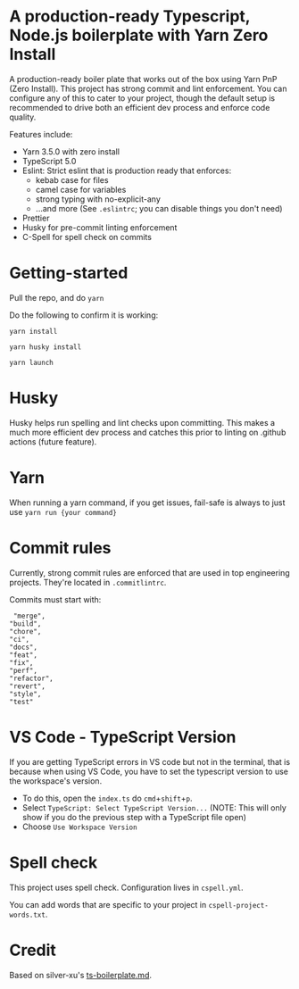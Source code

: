 # A production-ready Typescript, Node.js boilerplate with Yarn Zero Install

A production-ready boiler plate that works out of the box using Yarn PnP (Zero Install). This project has strong commit and lint enforcement. You can configure any of this to cater to your project, though the default setup is recommended to drive both an efficient dev process and enforce code quality.

Features include:

- Yarn 3.5.0 with zero install
- TypeScript 5.0
- Eslint: Strict eslint that is production ready that enforces:
  - kebab case for files
  - camel case for variables
  - strong typing with no-explicit-any
  - ...and more (See `.eslintrc`; you can disable things you don't need)
- Prettier
- Husky for pre-commit linting enforcement
- C-Spell for spell check on commits

# Getting-started

Pull the repo, and do `yarn`

Do the following to confirm it is working:

```
yarn install
```

```
yarn husky install
```

```
yarn launch
```

# Husky

Husky helps run spelling and lint checks upon committing. This makes a much more efficient dev process and catches this prior to linting on .github actions (future feature).

# Yarn

When running a yarn command, if you get issues, fail-safe is always to just use `yarn run {your command}`

# Commit rules

Currently, strong commit rules are enforced that are used in top engineering projects. They're located in `.commitlintrc`.

Commits must start with:

```
 "merge",
"build",
"chore",
"ci",
"docs",
"feat",
"fix",
"perf",
"refactor",
"revert",
"style",
"test"
```

# VS Code - TypeScript Version

If you are getting TypeScript errors in VS code but not in the terminal, that is because when using VS Code, you have to set the typescript version to use the workspace's version.

- To do this, open the `index.ts` do `cmd`+`shift`+`p`.
- Select `TypeScript: Select TypeScript Version...` (NOTE: This will only show if you do the previous step with a TypeScript file open)
- Choose `Use Workspace Version`

# Spell check

This project uses spell check. Configuration lives in `cspell.yml`.

You can add words that are specific to your project in `cspell-project-words.txt`.

# Credit

Based on silver-xu's [ts-boilerplate.md](https://gist.github.com/silver-xu/1dcceaa14c4f0253d9637d4811948437).
